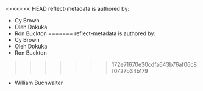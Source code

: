 <<<<<<< HEAD
reflect-metadata is authored by:
* Cy Brown
* Oleh Dokuka
* Ron Buckton
=======
reflect-metadata is authored by:
* Cy Brown
* Oleh Dokuka
* Ron Buckton
>>>>>>> 172e71670e30cdfa643b76af06c8f0727b34b179
* William Buchwalter